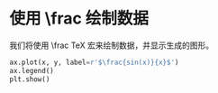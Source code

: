 # 使用 \frac 绘制数据

我们将使用 \frac TeX 宏来绘制数据，并显示生成的图形。

```python
ax.plot(x, y, label=r'$\frac{sin(x)}{x}$')
ax.legend()
plt.show()
```

